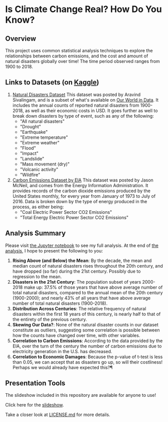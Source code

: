 # Is Climate Change Real? How Do You Know?

## Overview
This project uses common statistical analysis techniques to explore the relationships between carbon emissions, and the cost and amount of natural disasters globally over time!
The time period observed ranges from 1900 to 2018.

## Links to Datasets (on [Kaggle](https://www.kaggle.com/))
1. [Natural Disasters Dataset](https://www.kaggle.com/dataenergy/natural-disaster-data)
This dataset was posted by Aravind Sivalingam, and is a subset of what's available on [Our World in Data](https://ourworldindata.org/natural-disasters).
It includes the annual counts of reported natural disasters from 1900-2018, as well as their economic costs in USD.
It goes further as well to break down disasters by type of event, such as any of the following:
    - "All natural disasters"
    - "Drought"
    - "Earthquake"
    - "Extreme temperature"
    - "Extreme weather"
    - "Flood"
    - "Impact"
    - "Landslide"
    - "Mass movement (dry)"
    - "Volcanic activity"
    - "Wildfire"
2. [Carbon Emissions Dataset by EIA](https://www.kaggle.com/txtrouble/carbon-emissions)
This dataset was posted by Jason McNeil, and comes from the Energy Information Administration.
It provides records of the carbon dioxide emissions produced by the United States monthly, for every year from January  of 1973 to July of 2016.
Data is broken down by the type of energy produced in the process, as either being:
    - "Coal Electric Power Sector CO2 Emissions"
    - "Total Energy Electric Power Sector CO2 Emissions"


## Analysis Summary
Please visit [the Jupyter notebook](analysis.ipynb) to see my full analysis. At the end of [the analysis](analysis.ipynb), I hope to present the following to you:

1. **Rising Above (and Below) the Mean**:
By the decade, the mean and median count of natural disasters rises throughout the 20th century, and have dropped (so far) during the 21st century.
Possibly due to regression to the mean.
2. **Disasters in the 21st Century**:
The population subset of years 2000-2018 make up:
37.5% of those years that have above average number of total natural disasters, compared to the annual mean of the 20th century (1900-2000);
and nearly 43% of all years that have above average number of total natural disasters (1900-2018).
3. **Distribution Across Centuries**:
The relative frequency of natural disasters within the first 18 years of this century, is nearly half to that of the entirety of the previous century.
4. **Skewing Our Data?**:
None of the natural disaster counts in our dataset constitute as outliers, suggesting some correlation is possible between how the counts have changed over time, with other variables.
5. **Correlation to Carbon Emissions**:
According to the data provided by the EIA, over the turn of the century the number of carbon emissions due to electricity generation in the U.S. has decreased.
6. **Correlation to Economic Damages**:
Because the p-value of t-test is less than 0.05, we can accept that as disasters go up, so will their costliness!
Perhaps we would already have expected this?¶

## Presentation Tools
The slideshow included in this repository are available for anyone to use!

Click here for the [slideshow](analysis.slides.html).

Take a closer look at [LICENSE.md](LICENSE.md) for more details.
